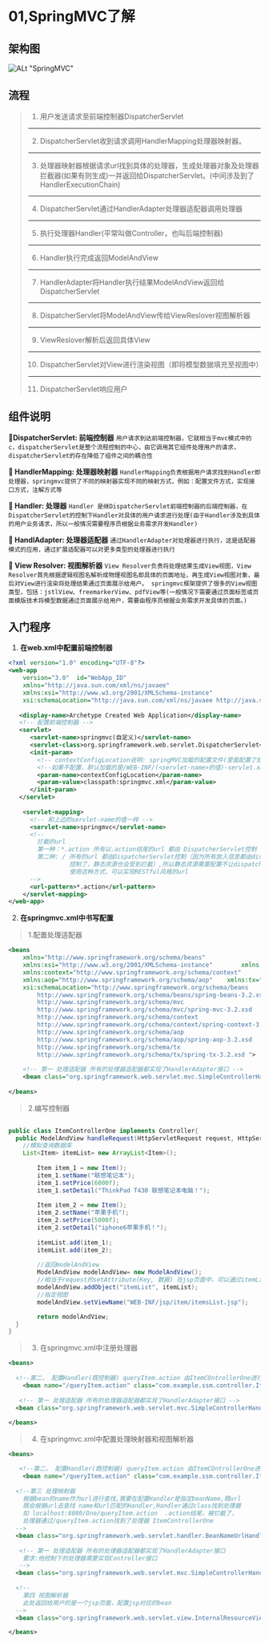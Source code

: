 # 01,SpringMVC了解

## 架构图
![ALt "SpringMVC"](https://github.com/LCN29/MyNote/blob/picture-branch/Picture/Java/JavaFrameWork/springMVC-process.png?raw=true '悬浮的提示')

## 流程
> 1. 用户发送请求至前端控制器DispatcherServlet
> ----
> 2. DispatcherServlet收到请求调用HandlerMapping处理器映射器。
> ----
> 3. 处理器映射器根据请求url找到具体的处理器，生成处理器对象及处理器拦截器(如果有则生成)一并返回给DispatcherServlet。(中间涉及到了HandlerExecutionChain)
>  ----
> 4. DispatcherServlet通过HandlerAdapter处理器适配器调用处理器
>  ----
> 5. 执行处理器Handler(平常叫做Controller，也叫后端控制器)
>  ----
> 6. Handler执行完成返回ModelAndView
>  ----
> 7. HandlerAdapter将Handler执行结果ModelAndView返回给DispatcherServlet
>  ----
> 8. DispatcherServlet将ModelAndView传给ViewReslover视图解析器
>  ----
> 9. ViewReslover解析后返回具体View
>  ----
> 10. DispatcherServlet对View进行渲染视图（即将模型数据填充至视图中）
>  ----
> 11. DispatcherServlet响应用户

## 组件说明

**DispatcherServlet: 前端控制器**
`用户请求到达前端控制器，它就相当于mvc模式中的c，dispatcherServlet是整个流程控制的中心，由它调用其它组件处理用户的请求，dispatcherServlet的存在降低了组件之间的耦合性`

**	HandlerMapping: 处理器映射器**
`HandlerMapping负责根据用户请求找到Handler即处理器，springmvc提供了不同的映射器实现不同的映射方式，例如：配置文件方式，实现接口方式，注解方式等`

**	Handler: 处理器**
`Handler 是继DispatcherServlet前端控制器的后端控制器，在DispatcherServlet的控制下Handler对具体的用户请求进行处理(由于Handler涉及到具体的用户业务请求，所以一般情况需要程序员根据业务需求开发Handler)`

**	HandlAdapter: 处理器适配器**
`通过HandlerAdapter对处理器进行执行，这是适配器模式的应用，通过扩展适配器可以对更多类型的处理器进行执行`

**	View Resolver: 视图解析器**
`View Resolver负责将处理结果生成View视图，View Resolver首先根据逻辑视图名解析成物理视图名即具体的页面地址，再生成View视图对象，最后对View进行渲染将处理结果通过页面展示给用户。 springmvc框架提供了很多的View视图类型，包括：jstlView、freemarkerView、pdfView等(一般情况下需要通过页面标签或页面模版技术将模型数据通过页面展示给用户，需要由程序员根据业务需求开发具体的页面。)`

## 入门程序
1. **在web.xml中配置前端控制器**

```xml
<?xml version="1.0" encoding="UTF-8"?>  
<web-app 
	version="3.0"  id="WebApp_ID"
	xmlns="http://java.sun.com/xml/ns/javaee"  
    xmlns:xsi="http://www.w3.org/2001/XMLSchema-instance"  
    xsi:schemaLocation="http://java.sun.com/xml/ns/javaee http://java.sun.com/xml/ns/javaee/web-app_3_0.xsd"> 
    
   <display-name>Archetype Created Web Application</display-name> 
   <!-- 配置前端控制器 -->
   <servlet>
      <servlet-name>springmvc(自定义)</servlet-name>
      <servlet-class>org.springframework.web.servlet.DispatcherServlet</servlet-class>
      <init-param>
        <!-- contextConfigLocation说明: springMVC加载的配置文件(里面配置了处理映射器，适配器等-->
        <!--如果不配置，默认加载的是/WEB-INF/(<servlet-name>的值)-servlet.xml(这里为springmvc-servlet.xml)-->
        <param-name>contextConfigLocation</param-name>
        <param-value>classpath:springmvc.xml</param-value>
      </init-param>
   </servlet>
    
    <servlet-mapping>
      <!-- 和上边的servlet-name的值一样 -->
      <servlet-name>springmvc</servlet-name>
      <!--
        拦截的url
        第一种：*.action 所有以.action结尾的url 都由 DispatcherServlet控制
        第二种: / 所有的url 都由DispatcherServlet控制（因为所有放入信息都由dispatcherServlet
  		         控制了，静态资源也会受到拦截）,所以静态资源需要配置不让dispatcherServlet解析
  		         使用这种方式，可以实现RESTful风格的url
      -->
      <url-pattern>*.action</url-pattern>
    </servlet-mapping>
</web-app>
```
2. **在springmvc.xml中书写配置**
> 1.配置处理适配器

```xml
<beans 
	xmlns="http://www.springframework.org/schema/beans"
	xmlns:xsi="http://www.w3.org/2001/XMLSchema-instance"        xmlns:mvc="http://www.springframework.org/schema/mvc"
	xmlns:context="http://www.springframework.org/schema/context"
	xmlns:aop="http://www.springframework.org/schema/aop"    xmlns:tx="http://www.springframework.org/schema/tx"
	xsi:schemaLocation="http://www.springframework.org/schema/beans 
		http://www.springframework.org/schema/beans/spring-beans-3.2.xsd 
		http://www.springframework.org/schema/mvc 
		http://www.springframework.org/schema/mvc/spring-mvc-3.2.xsd 
		http://www.springframework.org/schema/context 
		http://www.springframework.org/schema/context/spring-context-3.2.xsd 
		http://www.springframework.org/schema/aop 
		http://www.springframework.org/schema/aop/spring-aop-3.2.xsd 
		http://www.springframework.org/schema/tx 
		http://www.springframework.org/schema/tx/spring-tx-3.2.xsd ">
    
    <!-- 第一 处理适配器 所有的处理器适配器都实现了HandlerAdapter接口 -->
    <bean class="org.springframework.web.servlet.mvc.SimpleControllerHandlerAdapter"></bean>
    
</beans>

```

> 2.编写控制器

```java
  
public class ItemControllerOne implements Controller{
  public ModelAndView handleRequest(HttpServletRequest request, HttpServletResponse response) throws Exception {
    //模拟查询数据库
    List<Item> itemList= new ArrayList<Item>();
		
		Item item_1 = new Item();
		item_1.setName("联想笔记本");
		item_1.setPrice(6000f);
		item_1.setDetail("ThinkPad T430 联想笔记本电脑！");
		
		Item item_2 = new Item();
		item_2.setName("苹果手机");
		item_2.setPrice(5000f);
		item_2.setDetail("iphone6苹果手机！");
		
		itemList.add(item_1);
		itemList.add(item_2);
		
		//返回modelAndView
		ModelAndView modelAndView= new ModelAndView();
		//相当于request的setAttribute(Key, 数据) 在jsp页面中，可以通过itemList获取数据
		modelAndView.addObject("itemList", itemList);
		//指定视图
		modelAndView.setViewName("WEB-INF/jsp/item/itemsList.jsp");

		return modelAndView;
  }
}
```

>3. 在springmvc.xml中注册处理器

```xml
<beans>
    
  <!--第二， 配置Handler(既控制器) queryItem.action 由ItemCOntrollerOne进行处理 -->
	<bean name="/queryItem.action" class="com.example.ssm.controller.ItemControllerOne" ></bean>
  
   <!-- 第一 处理适配器 所有的处理器适配器都实现了HandlerAdapter接口 -->
  <bean class="org.springframework.web.servlet.mvc.SimpleControllerHandlerAdapter"></bean>
  
</beans>
```

>4. 在springmvc.xml中配置处理映射器和视图解析器
```xml
<beans>

   <!--第二， 配置Handler(既控制器) queryItem.action 由ItemCOntrollerOne进行处理 -->
	<bean name="/queryItem.action" class="com.example.ssm.controller.ItemControllerOne" ></bean>
  
  <!--第三 处理映射器 
    根据bean的name作为url进行查找,需要在配置Handler是指定beanName,既url
    既会根据url去查找 name和url匹配的Handler,Handler通过class找到处理器
    如 localhost:8080/One/queryItem.action  .action结尾，被拦截了，
    处理器通过/queryItem.action找到了处理器 ItemControllerOne
  -->
  <bean class="org.springframework.web.servlet.handler.BeanNameUrlHandlerMapping"></bean>
  
   <!-- 第一 处理适配器 所有的处理器适配器都实现了HandlerAdapter接口 
    要求:他控制下的处理器需要实现Controller接口
   -->
  <bean class="org.springframework.web.servlet.mvc.SimpleControllerHandlerAdapter"></bean>
  
  <!--
    第四 视图解析器 
    此处返回给用户的是一个jsp页面，配置jsp对应的bean
  -->
  <bean class="org.springframework.web.servlet.view.InternalResourceViewResolver"></bean>

</beans>
```